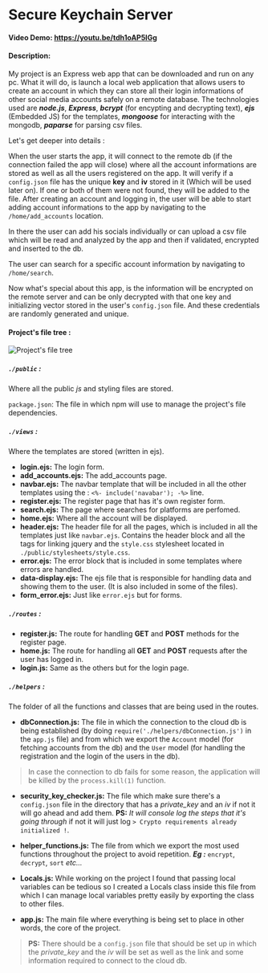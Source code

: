# Secure Keychain Server

#### Video Demo: https://youtu.be/tdh1oAP5lGg

#### Description:

My project is an Express web app that can be downloaded and run on any pc. What it will do, is launch a local web application that allows users to create an account in which they can store all their login informations of other social media accounts safely on a remote database. The technologies used are ***node.js***,  ***Express***, ***bcrypt*** (for encypting and decrypting text), ***ejs*** (Embedded JS) for the templates, ***mongoose*** for interacting with the mongodb, ***paparse*** for parsing csv files.  

Let's get deeper into details :

When the user starts the app, it will connect to the remote db (if the connection failed the app will close) where all the account informations are stored as well as all the users registered on the app. It will verify if a `config.json` file has the unique **key** and **iv** stored in it (Which will be used later on). If one or both of them were not found, they will be added to the file. After creating an account and logging in, the user will be able to start adding account informations to the app by navigating to the `/home/add_accounts` location.

In there the user can add his socials individually or can upload a csv file which will be read and analyzed by the app and then if validated, encrypted and inserted to the db.

The user can search for a specific account information by navigating to `/home/search`.

Now what's special about this app, is the information will be encrypted on the remote server and  can be only decrypted with that one key and initializing vector stored in the user's `config.json` file. And these credentials are randomly generated and unique.


#### Project's file tree :

![Project's file tree](https://cdn.discordapp.com/attachments/723136982993207297/892507338227974154/Screen_Shot_2021-09-28_at_9.26.42_PM.png)


##### `./public` :
Where all the public *js* and styling files are stored.

`package.json`: The file in which npm will use to manage the project's file dependencies.

##### `./views` :
Where the templates are stored (written in ejs).

- **login.ejs:** The login form.
- **add_accounts.ejs:** The add_accounts page.
- **navbar.ejs:** The navbar template that will be included in all the other templates using the : ```<%- include('navabar'); -%>``` line.
- **register.ejs:** The register page that has it's own register form.
- **search.ejs:** The page where searches for platforms are perfomed.
- **home.ejs:** Where all the account will be displayed.
- **header.ejs:** The header file for all the pages, which is included in all the templates just like `navbar.ejs`. Contains the header block and all the tags for linking jquery and the `style.css` stylesheet located in `./public/stylesheets/style.css`.
- **error.ejs:** The error block that is included in some templates where errors are handled.
- **data-display.ejs:** The ejs file that is responsible for handling data and showing them to the user. (It is also included in some of the files).
- **form_error.ejs:** Just like `error.ejs` but for forms.

##### `./routes` :
- **register.js:** The route for handling **GET** and **POST** methods for the register page.
- **home.js:** The route for handling all **GET** and **POST** requests after the user has logged in.
- **login.js:** Same as the others but for the login page.

##### `./helpers` :
The folder of all the functions and classes that are being used in the routes.

- **dbConnection.js:** The file in which the connection to the cloud db is being established (by doing ```require('./helpers/dbConnection.js')``` in the `app.js` file) and from which we export the `Account` model (for fetching accounts from the db) and the `User` model (for handling the registration and the login of the users in the db).

> In case the connection to db fails for some reason, the application will be killed by the  `process.kill(1)` function.

- **security_key_checker.js:** The file which make sure there's a `config.json` file in the directory that has a *private_key* and an *iv* if not it will go ahead and add them. **PS:** *It will console log the steps that it's going through* if not it will just log `> Crypto requirements already initialized !`.

- **helper_functions.js:** The file from which we export the most used functions throughout the project to avoid repetition. ***Eg :*** `encrypt`, `decrypt`, `sort` *etc...*

- **Locals.js:** While working on the project I found that passing local variables can be tedious so I created a Locals class inside this file from which I can manage local variables pretty easily by exporting the class to other files.

- **app.js:** The main file where everything is being set to place in other words, the core of the project.

> **PS:** There should be a `config.json` file that should be set up in which the *private_key* and the *iv* will be set as well as the link and some information required to connect to the cloud db. 
